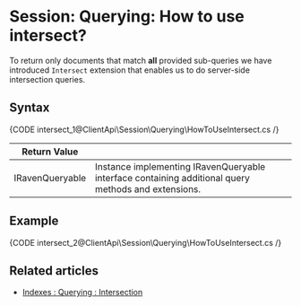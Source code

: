 # Session: Querying: How to use intersect?

To return only documents that match **all** provided sub-queries we have introduced `Intersect` extension that enables us to do server-side intersection queries.

## Syntax

{CODE intersect_1@ClientApi\Session\Querying\HowToUseIntersect.cs /}

| Return Value | |
| ------------- | ----- |
| IRavenQueryable | Instance implementing IRavenQueryable interface containing additional query methods and extensions. |

## Example

{CODE intersect_2@ClientApi\Session\Querying\HowToUseIntersect.cs /}

## Related articles

- [Indexes : Querying : Intersection](../../../indexes/querying/intersection)
